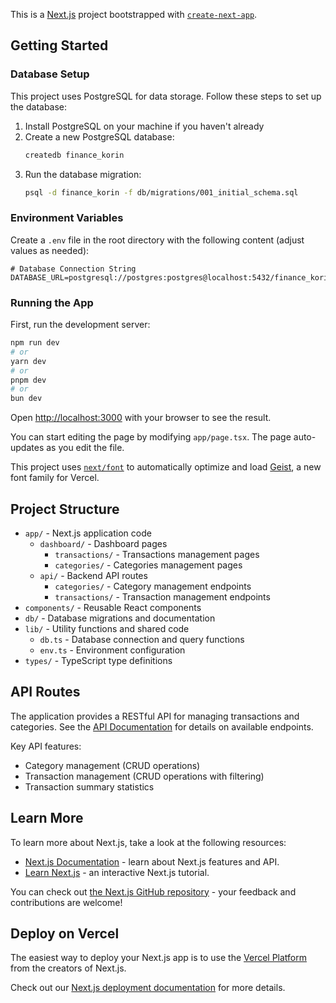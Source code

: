 This is a [Next.js](https://nextjs.org) project bootstrapped with [`create-next-app`](https://nextjs.org/docs/app/api-reference/cli/create-next-app).

## Getting Started

### Database Setup

This project uses PostgreSQL for data storage. Follow these steps to set up the database:

1. Install PostgreSQL on your machine if you haven't already
2. Create a new PostgreSQL database:
   ```bash
   createdb finance_korin
   ```
3. Run the database migration:
   ```bash
   psql -d finance_korin -f db/migrations/001_initial_schema.sql
   ```

### Environment Variables

Create a `.env` file in the root directory with the following content (adjust values as needed):

```
# Database Connection String
DATABASE_URL=postgresql://postgres:postgres@localhost:5432/finance_korin
```

### Running the App

First, run the development server:

```bash
npm run dev
# or
yarn dev
# or
pnpm dev
# or
bun dev
```

Open [http://localhost:3000](http://localhost:3000) with your browser to see the result.

You can start editing the page by modifying `app/page.tsx`. The page auto-updates as you edit the file.

This project uses [`next/font`](https://nextjs.org/docs/app/building-your-application/optimizing/fonts) to automatically optimize and load [Geist](https://vercel.com/font), a new font family for Vercel.

## Project Structure

- `app/` - Next.js application code
  - `dashboard/` - Dashboard pages
    - `transactions/` - Transactions management pages
    - `categories/` - Categories management pages
  - `api/` - Backend API routes
    - `categories/` - Category management endpoints
    - `transactions/` - Transaction management endpoints
- `components/` - Reusable React components
- `db/` - Database migrations and documentation
- `lib/` - Utility functions and shared code
  - `db.ts` - Database connection and query functions
  - `env.ts` - Environment configuration
- `types/` - TypeScript type definitions

## API Routes

The application provides a RESTful API for managing transactions and categories. See the [API Documentation](app/api/README.md) for details on available endpoints.

Key API features:

- Category management (CRUD operations)
- Transaction management (CRUD operations with filtering)
- Transaction summary statistics

## Learn More

To learn more about Next.js, take a look at the following resources:

- [Next.js Documentation](https://nextjs.org/docs) - learn about Next.js features and API.
- [Learn Next.js](https://nextjs.org/learn) - an interactive Next.js tutorial.

You can check out [the Next.js GitHub repository](https://github.com/vercel/next.js) - your feedback and contributions are welcome!

## Deploy on Vercel

The easiest way to deploy your Next.js app is to use the [Vercel Platform](https://vercel.com/new?utm_medium=default-template&filter=next.js&utm_source=create-next-app&utm_campaign=create-next-app-readme) from the creators of Next.js.

Check out our [Next.js deployment documentation](https://nextjs.org/docs/app/building-your-application/deploying) for more details.

